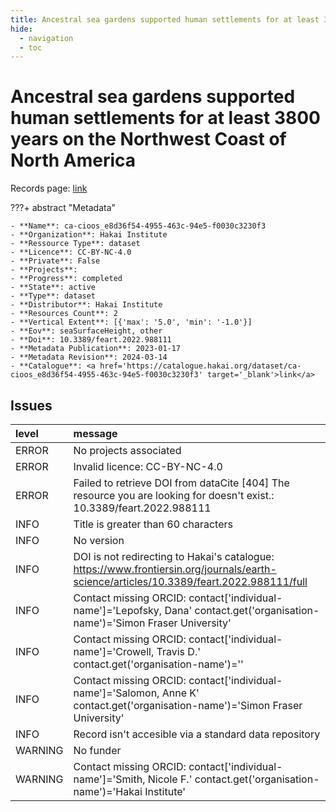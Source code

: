 ```yaml
---
title: Ancestral sea gardens supported human settlements for at least 3800 years on the Northwest Coast of North America
hide:
  - navigation
  - toc
---
```


# Ancestral sea gardens supported human settlements for at least 3800 years on the Northwest Coast of North America

Records page: <a href='https://catalogue.hakai.org/dataset/ca-cioos_e8d36f54-4955-463c-94e5-f0030c3230f3' target='_blank'>link</a>

???+ abstract "Metadata"

    - **Name**: ca-cioos_e8d36f54-4955-463c-94e5-f0030c3230f3 
    - **Organization**: Hakai Institute 
    - **Ressource Type**: dataset 
    - **Licence**: CC-BY-NC-4.0 
    - **Private**: False 
    - **Projects**:  
    - **Progress**: completed 
    - **State**: active 
    - **Type**: dataset 
    - **Distributor**: Hakai Institute 
    - **Resources Count**: 2 
    - **Vertical Extent**: [{'max': '5.0', 'min': '-1.0'}] 
    - **Eov**: seaSurfaceHeight, other 
    - **Doi**: 10.3389/feart.2022.988111 
    - **Metadata Publication**: 2023-01-17 
    - **Metadata Revision**: 2024-03-14 
    - **Catalogue**: <a href='https://catalogue.hakai.org/dataset/ca-cioos_e8d36f54-4955-463c-94e5-f0030c3230f3' target='_blank'>link</a> 

<div id='map'></div>




## Issues
| level   | message                                                                                                                                 |
|:--------|:----------------------------------------------------------------------------------------------------------------------------------------|
| ERROR   | No projects associated                                                                                                                  |
| ERROR   | Invalid licence: CC-BY-NC-4.0                                                                                                           |
| ERROR   | Failed to retrieve DOI from dataCite [404] The resource you are looking for doesn't exist.: 10.3389/feart.2022.988111                   |
| INFO    | Title is greater than 60 characters                                                                                                     |
| INFO    | No version                                                                                                                              |
| INFO    | DOI is not redirecting to Hakai's catalogue: https://www.frontiersin.org/journals/earth-science/articles/10.3389/feart.2022.988111/full |
| INFO    | Contact missing ORCID: contact['individual-name']='Lepofsky, Dana' contact.get('organisation-name')='Simon Fraser University'           |
| INFO    | Contact missing ORCID: contact['individual-name']='Crowell, Travis D.' contact.get('organisation-name')=''                              |
| INFO    | Contact missing ORCID: contact['individual-name']='Salomon, Anne K' contact.get('organisation-name')='Simon Fraser University'          |
| INFO    | Record isn't accesible via a standard data repository                                                                                   |
| WARNING | No funder                                                                                                                               |
| WARNING | Contact missing ORCID: contact['individual-name']='Smith, Nicole F.' contact.get('organisation-name')='Hakai Institute'                 |


<script>
   document.addEventListener("DOMContentLoaded", function() {
    var map = L.map('map').setView([51.505, -125.09], 5);
    L.tileLayer('https://tile.openstreetmap.org/{z}/{x}/{y}.png', {
        maxZoom: 19,
        attribution: '&copy; <a href="http://www.openstreetmap.org/copyright">OpenStreetMap</a>'
    }).addTo(map);
    var geojsonFeature = {
        "type": "Feature",
        "properties": {
            "name" : "Ancestral sea gardens supported human settlements for at least 3800 years on the Northwest Coast of North America"
        },
        "geometry": {'type': 'Polygon', 'coordinates': [[[-125.4, 50.21], [-125.2, 50.21], [-125.2, 50.3], [-125.4, 50.3], [-125.4, 50.21]]]}
    }
    L.geoJSON(geojsonFeature).addTo(map);
   })
</script>